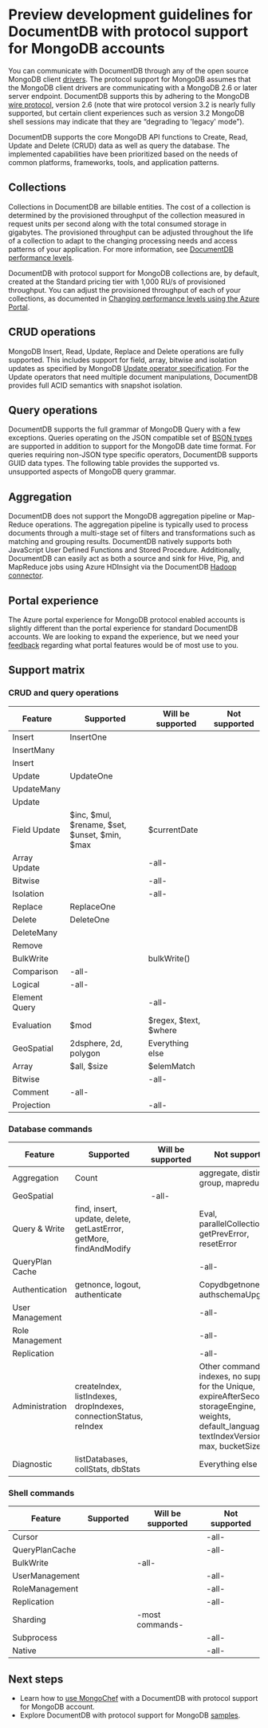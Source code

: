 <properties 
	pageTitle="Preview development guidelines for DocumentDB with protocol support for MongoDB accounts | Microsoft Azure" 
	description="Learn about preview development guidelines for DocumentDB with protocol support for MongoDB accounts, now available for preview." 
	services="documentdb" 
	authors="stephbaron" 
	manager="jhubbard" 
	editor="" 
	documentationCenter=""/>

<tags 
	ms.service="documentdb" 
	ms.workload="data-services" 
	ms.tgt_pltfrm="na" 
	ms.devlang="na" 
	ms.topic="article" 
	ms.date="05/31/2016" 
	ms.author="stbaro"/>

# Preview development guidelines for DocumentDB with protocol support for MongoDB accounts

You can communicate with DocumentDB through any of the open source MongoDB client [drivers](https://docs.mongodb.org/ecosystem/drivers/). The protocol support for MongoDB assumes that the MongoDB client drivers are communicating with a MongoDB 2.6 or later server endpoint. DocumentDB supports this by adhering to the MongoDB [wire protocol](https://docs.mongodb.org/manual/reference/mongodb-wire-protocol/), version 2.6 (note that wire protocol version 3.2 is nearly fully supported, but certain client experiences such as version 3.2 MongoDB shell sessions may indicate that they are “degrading to 'legacy' mode”).

DocumentDB supports the core MongoDB API functions to Create, Read, Update and Delete (CRUD) data as well as query the database. The implemented capabilities have been prioritized based on the needs of common platforms, frameworks, tools, and application patterns.

## Collections
Collections in DocumentDB are billable entities. The cost of a collection is determined by the provisioned throughput of the collection measured in request units per second along with the total consumed storage in gigabytes. The provisioned throughput can be adjusted throughout the life of a collection to adapt to the changing processing needs and access patterns of your application. For more information, see [DocumentDB performance levels](documentdb-performance-levels.md).  

DocumentDB with protocol support for MongoDB collections are, by default, created at the Standard pricing tier with 1,000 RU/s of provisioned throughput.  You can adjust the provisioned throughput of each of your collections, as documented in [Changing performance levels using the Azure Portal](documentdb-performance-levels.md#changing-performance-levels-using-the-azure-portal).  

## CRUD operations

MongoDB Insert, Read, Update, Replace and Delete operations are fully supported. This includes support for field, array, bitwise and isolation updates as specified by MongoDB [Update operator specification](https://docs.mongodb.org/manual/reference/operator/update/). For the Update operators that need multiple document manipulations, DocumentDB provides full ACID semantics with snapshot isolation. 

## Query operations

DocumentDB supports the full grammar of MongoDB Query with a few exceptions. Queries operating on the JSON compatible set of [BSON types](https://docs.mongodb.org/manual/reference/bson-types/) are supported in addition to support for the MongoDB date time  format. For queries requiring non-JSON type specific operators, DocumentDB supports GUID data types. The following table provides the supported vs. unsupported aspects of MongoDB query grammar.

## Aggregation

DocumentDB does not support the MongoDB aggregation pipeline or Map-Reduce operations. The aggregation pipeline is typically used to process documents through a multi-stage set of filters and transformations such as matching and grouping results. DocumentDB natively supports both JavaScript User Defined Functions and Stored Procedure.  Additionally, DocumentDB can easily act as both a source and sink for Hive, Pig, and MapReduce jobs using Azure HDInsight via the DocumentDB [Hadoop connector](documentdb-run-hadoop-with-hdinsight.md).

## Portal experience
The Azure portal experience for MongoDB protocol enabled accounts is slightly different than the portal experience for standard DocumentDB accounts.  We are looking to expand the experience, but we need your [feedback](mailto:askdocdb@microsoft.com?subject=DocumentDB%20Protocol%20Support%20for%20MongoDB%20Preview%20Portal%20Experience) regarding what portal features would be of most use to you.

## Support matrix


### CRUD and query operations

Feature|Supported|Will be supported|Not supported 
---|---|---|---
Insert|InsertOne| | 
 |InsertMany| | 
 |Insert| | 
Update|UpdateOne| | 
 |UpdateMany| | 
 |Update| | 
Field Update|$inc, $mul, $rename, $set, $unset, $min, $max|$currentDate| 
Array Update| |-all-| 
Bitwise| |-all-| 
Isolation| |-all-| 
Replace|ReplaceOne| |
Delete|DeleteOne | |
 |DeleteMany| | 
 |Remove| | 
BulkWrite| |bulkWrite()| 
Comparison|-all-| | 
Logical|-all-| | 
Element Query| |-all-| 
Evaluation|$mod|$regex, $text, $where| 
GeoSpatial|2dsphere, 2d, polygon|Everything else| 
Array|$all, $size|$elemMatch| 
Bitwise| |-all-| 
Comment|-all-| | 
Projection| |-all-| 


### Database commands

Feature|Supported|Will be supported|Not supported 
---|---|---|---
Aggregation|Count| |aggregate, distinct, group, mapreduce
GeoSpatial| |-all-| 
Query & Write|find, insert, update, delete, getLastError, getMore, findAndModify| |Eval, parallelCollectionScan, getPrevError, resetError
QueryPlan Cache| | |-all-
Authentication|getnonce, logout, authenticate| |Copydbgetnone, authschemaUpgrade
User Management| | |-all-
Role Management| | |-all-
Replication| | |-all-
Administration|createIndex, listIndexes, dropIndexes, connectionStatus, reIndex| |Other commands.  For indexes, no support for the Unique, expireAfterSeconds, storageEngine, weights, default_language, textIndexVersion, min, max, bucketSize
Diagnostic|listDatabases, collStats, dbStats| |Everything else


### Shell commands

Feature|Supported|Will be supported|Not supported 
---|---|---|---
Cursor| | |-all-
QueryPlanCache| | |-all-
BulkWrite| |-all-| 
UserManagement| | |-all-
RoleManagement| | |-all-
Replication| | |-all-
Sharding| |-most commands-| 
Subprocess| | |-all-
Native| | |-all-


## Next steps

- Learn how to [use MongoChef](documentdb-mongodb-mongochef.md) with a DocumentDB with protocol support for MongoDB account.
- Explore DocumentDB with protocol support for MongoDB [samples](documentdb-mongodb-samples.md).

 
